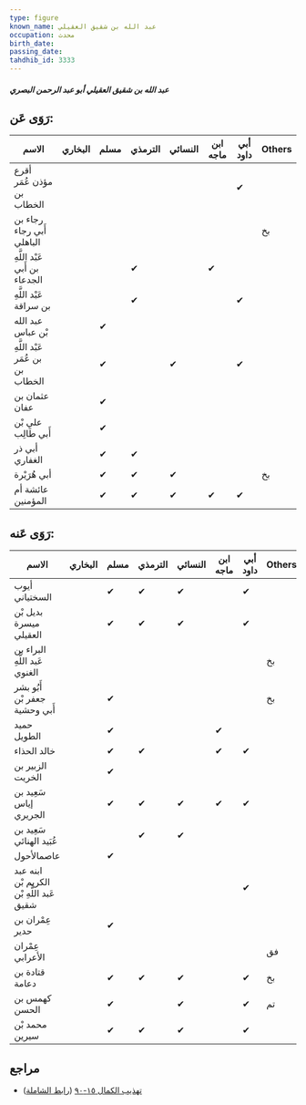 ```yaml
---
type: figure
known_name: عبد الله بن شقيق العقيلي
occupation: محدث
birth_date:
passing_date:
tahdhib_id: 3333
---
```

##### عبد الله بن شقيق العقيلي أبو عبد الرحمن البصري

## رَوَى عَن:
| الاسم                            | البخاري | مسلم | الترمذي | النسائي | ابن ماجه | أبي داود | Others |
| -------------------------------- | ------- | ---- | ------- | ------- | -------- | -------- | ------ |
| أقرع مؤذن عُمَر بن الخطاب        |         |      |         |         |          | ✔        |        |
| رجاء بن أَبي رجاء الباهلي        |         |      |         |         |          |          | بخ     |
| عَبْد اللَّهِ بن أَبي الجدعاء    |         |      | ✔       |         | ✔        |          |        |
| عَبْد اللَّهِ بن سراقة           |         |      | ✔       |         |          | ✔        |        |
| عبد الله بْن عباس                |         | ✔    |         |         |          |          |        |
| عَبْد اللَّهِ بن عُمَر بن الخطاب |         | ✔    |         | ✔       |          | ✔        |        |
| عثمان بن عفان                    |         | ✔    |         |         |          |          |        |
| علي بْن أَبي طَالِب              |         | ✔    |         |         |          |          |        |
| أبي ذر الغفاري                   |         | ✔    | ✔       |         |          |          |        |
| أبي هُرَيْرة                     |         | ✔    | ✔       | ✔       |          |          | بخ     |
| عائشة أم المؤمنين                |         | ✔    | ✔       | ✔       | ✔        | ✔        |        |
## رَوَى عَنه:
| الاسم                                     | البخاري | مسلم | الترمذي | النسائي | ابن ماجه | أبي داود | Others |
| ----------------------------------------- | ------- | ---- | ------- | ------- | -------- | -------- | ------ |
| أيوب السختياني                            |         | ✔    | ✔       | ✔       |          | ✔        |        |
| بديل بْن ميسرة العقيلي                    |         | ✔    | ✔       | ✔       |          | ✔        |        |
| البراء بن عَبد اللَّهِ الغنوي             |         |      |         |         |          |          | بخ     |
| أَبُو بشر جعفر بْن أَبي وحشية             |         | ✔    |         |         |          |          | بخ     |
| حميد الطويل                               |         | ✔    |         |         | ✔        |          |        |
| خالد الحذاء                               |         | ✔    | ✔       |         | ✔        | ✔        |        |
| الزبير بن الخريت                          |         | ✔    |         |         |          |          |        |
| سَعِيد بن إياس الجريري                    |         | ✔    | ✔       | ✔       | ✔        | ✔        |        |
| سَعِيد بن عُبَيد الهنائي                  |         |      | ✔       | ✔       |          |          |        |
| عاصمالأحول                                |         | ✔    |         |         |          |          |        |
| ابنه عبد الكريم بْن عَبد اللَّهِ بْن شقيق |         |      |         |         |          | ✔        |        |
| عِمْران بن حدير                           |         | ✔    |         |         |          |          |        |
| عِمْران الأعرابي                          |         |      |         |         |          |          | فق     |
| قتادة بن دعامة                            |         | ✔    | ✔       | ✔       |          | ✔        | بخ     |
| كهمس بن الحسن                             |         | ✔    |         | ✔       |          | ✔        | تم     |
| محمد بْن سيرين                            |         | ✔    | ✔       | ✔       |          | ✔        |        |
## مراجع
- [تهذيب الكمال ١٥-٩٠](obsidian://open?vault=Tahdhib-al-Kamal&file=Figures/٣٣٣٣-عبد%20الله%20بن%20شقيق%20العقيلي%20أبو%20عبد%20الرحمن%20البصري) ([رابط الشاملة](https://shamela.ws/book/3722/7574))